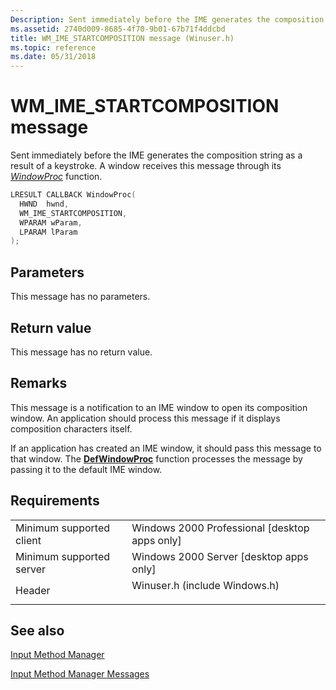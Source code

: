 ```yaml
---
Description: Sent immediately before the IME generates the composition string as a result of a keystroke. A window receives this message through its WindowProc function.
ms.assetid: 2740d009-8685-4f70-9b01-67b71f4ddcbd
title: WM_IME_STARTCOMPOSITION message (Winuser.h)
ms.topic: reference
ms.date: 05/31/2018
---
```


# WM\_IME\_STARTCOMPOSITION message

Sent immediately before the IME generates the composition string as a result of a keystroke. A window receives this message through its [*WindowProc*](https://msdn.microsoft.com/library/ms633573(v=VS.85).aspx) function.


```C++
LRESULT CALLBACK WindowProc(
  HWND  hwnd,                
  WM_IME_STARTCOMPOSITION,  
  WPARAM wParam,            
  LPARAM lParam             
);
```



## Parameters

This message has no parameters.

<dl></dl>

## Return value

This message has no return value.

## Remarks

This message is a notification to an IME window to open its composition window. An application should process this message if it displays composition characters itself.

If an application has created an IME window, it should pass this message to that window. The [**DefWindowProc**](https://docs.microsoft.com/windows/desktop/api/winuser/nf-winuser-defwindowproca) function processes the message by passing it to the default IME window.

## Requirements



|                                     |                                                                                                          |
|-------------------------------------|----------------------------------------------------------------------------------------------------------|
| Minimum supported client<br/> | Windows 2000 Professional \[desktop apps only\]<br/>                                               |
| Minimum supported server<br/> | Windows 2000 Server \[desktop apps only\]<br/>                                                     |
| Header<br/>                   | <dl> <dt>Winuser.h (include Windows.h)</dt> </dl> |



## See also

<dl> <dt>

[Input Method Manager](input-method-manager.md)
</dt> <dt>

[Input Method Manager Messages](input-method-manager-messages.md)
</dt> </dl>

 

 




